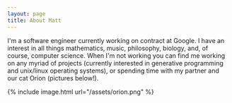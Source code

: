 ```yaml
---
layout: page
title: About Matt
---
```


I'm a software engineer currently working on contract at Google. I have an
interest in all things mathematics, music, philosophy, biology, and, of course,
computer science. When I'm not working you can find me working on any myriad
of projects (currently interested in generative programming and unix/linux
operating systems), or spending time with my partner and our cat Orion
(pictures below!).


{% include image.html url="/assets/orion.png" %}
